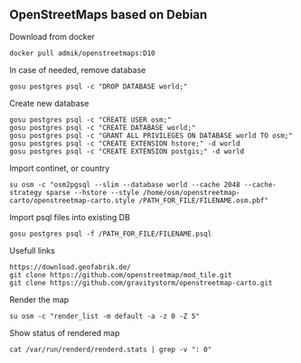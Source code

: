 ## OpenStreetMaps based on Debian
Download from docker
```
docker pull admik/openstreetmaps:D10
```
In case of needed, remove database
```
gosu postgres psql -c "DROP DATABASE world;"
```
Create new database
```
gosu postgres psql -c "CREATE USER osm;"
gosu postgres psql -c "CREATE DATABASE world;"
gosu postgres psql -c "GRANT ALL PRIVILEGES ON DATABASE world TO osm;"
gosu postgres psql -c "CREATE EXTENSION hstore;" -d world
gosu postgres psql -c "CREATE EXTENSION postgis;" -d world
```
Import continet, or country
```
su osm -c "osm2pgsql --slim --database world --cache 2048 --cache-strategy sparse --hstore --style /home/osm/openstreetmap-carto/openstreetmap-carto.style /PATH_FOR_FILE/FILENAME.osm.pbf"
```
Import psql files into existing DB
```
gosu postgres psql -f /PATH_FOR_FILE/FILENAME.psql
```
Usefull links
```
https://download.geofabrik.de/
git clone https://github.com/openstreetmap/mod_tile.git
git clone https://github.com/gravitystorm/openstreetmap-carto.git
```
Render the map
```
su osm -c "render_list -m default -a -z 0 -Z 5"
```
Show status of rendered map
```
cat /var/run/renderd/renderd.stats | grep -v ": 0"
```
